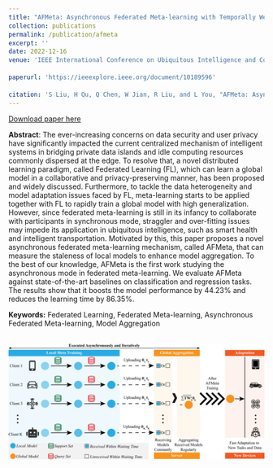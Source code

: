 ```yaml
---
title: "AFMeta: Asynchronous Federated Meta-learning with Temporally Weighted Aggregation"
collection: publications
permalink: /publication/afmeta
excerpt: ''
date: 2022-12-16
venue: 'IEEE International Conference on Ubiquitous Intelligence and Computing'

paperurl: 'https://ieeexplore.ieee.org/document/10189596'

citation: 'S Liu, H Qu, Q Chen, W Jian, R Liu, and L You, "AFMeta: Asynchronous Federated Meta-learning with Temporally Weighted Aggregation", IEEE International Conference on Ubiquitous Intelligence and Computing, 641-648, Dec 2022, doi: 10.1109/SmartWorld-UIC-ATC-ScalCom-DigitalTwin-PriComp-Metaverse56740.2022.00100.'
---
```


[Download paper here](http://nobody910.github.io/files/AFMeta.pdf)

**Abstract**: The ever-increasing concerns on data security and user privacy have significantly impacted the current centralized mechanism of intelligent systems in bridging private data islands and idle computing resources commonly dispersed at the edge. To resolve that, a novel distributed learning paradigm, called Federated Learning (FL), which can learn a global model in a collaborative and privacy-preserving manner, has been proposed and widely discussed. Furthermore, to tackle the data heterogeneity and model adaptation issues faced by FL, meta-learning starts to be applied together with FL to rapidly train a global model with high generalization. However, since federated meta-learning is still in its infancy to collaborate with participants in synchronous mode, straggler and over-fitting issues may impede its application in ubiquitous intelligence, such as smart health and intelligent transportation. Motivated by this, this paper proposes a novel asynchronous federated meta-learning mechanism, called AFMeta, that can measure the staleness of local models to enhance model aggregation. To the best of our knowledge, AFMeta is the first work studying the asynchronous mode in federated meta-learning. We evaluate AFMeta against state-of-the-art baselines on classification and regression tasks. The results show that it boosts the model performance by 44.23% and reduces the learning time by 86.35%.

**Keywords:** Federated Learning, Federated Meta-learning, Asynchronous Federated Meta-learning, Model Aggregation

<br/><img src='/images/papers/AFMeta.png' width = "700">
